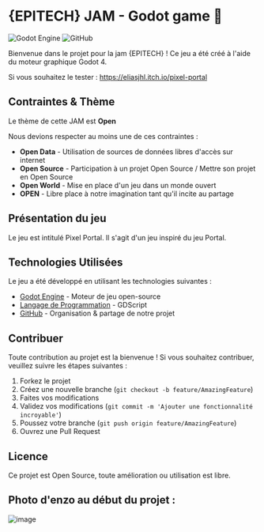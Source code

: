 # {EPITECH} JAM - Godot game 👋 

![Godot Engine](https://img.shields.io/badge/GODOT-%23FFFFFF.svg?style=for-the-badge&logo=godot-engine)
![GitHub](https://img.shields.io/badge/github-%23121011.svg?style=for-the-badge&logo=github&logoColor=white)

Bienvenue dans le projet pour la jam {EPITECH} ! Ce jeu a été créé à l'aide du moteur graphique Godot 4.

Si vous souhaitez le tester : https://eliasjhl.itch.io/pixel-portal

## Contraintes & Thème

Le thème de cette JAM est **Open**

Nous devions respecter au moins une de ces contraintes :
 - **Open Data** - Utilisation de sources de données libres d'accès sur internet
 - **Open Source** - Participation à un projet Open Source / Mettre son projet en Open Source
 - **Open World** - Mise en place d'un jeu dans un monde ouvert
 - **OPEN** - Libre place à notre imagination tant qu'il incite au partage

## Présentation du jeu

Le jeu est intitulé Pixel Portal. Il s'agit d'un jeu inspiré du jeu Portal.

## Technologies Utilisées

Le jeu a été développé en utilisant les technologies suivantes :

- [Godot Engine](https://godotengine.org/) - Moteur de jeu open-source
- [Langage de Programmation](https://gdscript.com/) - GDScript
- [GitHub](https://github.com/) - Organisation & partage de notre projet

## Contribuer

Toute contribution au projet est la bienvenue ! Si vous souhaitez contribuer, veuillez suivre les étapes suivantes :

1. Forkez le projet
2. Créez une nouvelle branche (`git checkout -b feature/AmazingFeature`)
3. Faites vos modifications
4. Validez vos modifications (`git commit -m 'Ajouter une fonctionnalité incroyable'`)
5. Poussez votre branche (`git push origin feature/AmazingFeature`)
6. Ouvrez une Pull Request

## Licence

Ce projet est Open Source, toute amélioration ou utilisation est libre.

## Photo d'enzo au début du projet : 

![image](https://github.com/EliasJHL/EpitechJAM_2/assets/145333474/d52f822e-d14d-4900-ac5e-8817dfd14d1e)

